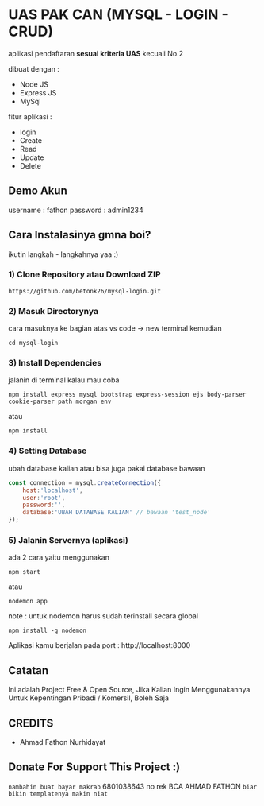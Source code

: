 # UAS PAK CAN (MYSQL - LOGIN - CRUD)
aplikasi pendaftaran <b>sesuai kriteria UAS</b> kecuali No.2

dibuat dengan :
- Node JS
- Express JS
- MySql

fitur aplikasi :
- login
- Create
- Read
- Update
- Delete

## Demo Akun
username : fathon
password : admin1234

## Cara Instalasinya gmna boi?
ikutin langkah - langkahnya yaa :)

### 1) Clone Repository atau Download ZIP
```
https://github.com/betonk26/mysql-login.git
```

### 2) Masuk Directorynya
cara masuknya ke bagian atas vs code -> new terminal kemudian
```
cd mysql-login
```

### 3) Install Dependencies
jalanin di terminal kalau mau coba
```
npm install express mysql bootstrap express-session ejs body-parser cookie-parser path morgan env
```
atau
```
npm install
```

### 4) Setting Database
ubah database kalian atau bisa juga pakai database bawaan
```js
const connection = mysql.createConnection({
    host:'localhost',
    user:'root',
    password:'',
    database:'UBAH DATABASE KALIAN' // bawaan 'test_node'
});
```

### 5) Jalanin Servernya (aplikasi)
ada 2 cara yaitu menggunakan
```
npm start
```
atau
```
nodemon app
```
note : untuk nodemon harus sudah terinstall secara global
```
npm install -g nodemon
```

Aplikasi kamu berjalan pada port : http://localhost:8000

## Catatan
Ini adalah Project Free & Open Source, Jika Kalian Ingin Menggunakannya Untuk Kepentingan Pribadi / Komersil, Boleh Saja

## CREDITS
- Ahmad Fathon Nurhidayat

## Donate For Support This Project :)
`nambahin buat bayar makrab` 6801038643 no rek BCA AHMAD FATHON
`biar bikin templatenya makin niat` <a href="https://saweria.co/fathon" target='_blank'>  </a>
